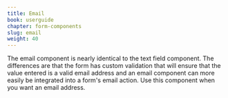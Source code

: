 ```yaml
---
title: Email
book: userguide
chapter: form-components
slug: email
weight: 40
---
```

The email component is nearly identical to the text field component. The differences are that the form has custom validation that will ensure that the value entered is a valid email address and an email component can more easily be integrated into a form's email action. Use this component when you want an email address.
